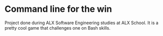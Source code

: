 # Command line for the win

Project done during ALX Software Engineering studies at ALX School. It is a pretty cool game that challenges one on Bash skills.
